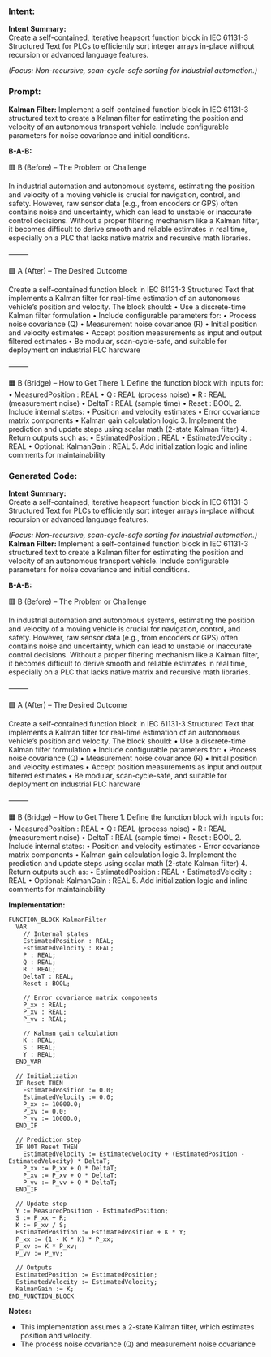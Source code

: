### Intent:
**Intent Summary:**  
Create a self-contained, iterative heapsort function block in IEC 61131-3 Structured Text for PLCs to efficiently sort integer arrays in-place without recursion or advanced language features.  

*(Focus: Non-recursive, scan-cycle-safe sorting for industrial automation.)*

### Prompt:
**Kalman Filter:**
Implement a self-contained function block in IEC 61131-3 structured text to create a Kalman filter for estimating the position and velocity of an autonomous transport vehicle. Include configurable parameters for noise covariance and initial conditions.

**B-A-B:**

🟥 B (Before) – The Problem or Challenge

In industrial automation and autonomous systems, estimating the position and velocity of a moving vehicle is crucial for navigation, control, and safety. However, raw sensor data (e.g., from encoders or GPS) often contains noise and uncertainty, which can lead to unstable or inaccurate control decisions. Without a proper filtering mechanism like a Kalman filter, it becomes difficult to derive smooth and reliable estimates in real time, especially on a PLC that lacks native matrix and recursive math libraries.

⸻

🟩 A (After) – The Desired Outcome

Create a self-contained function block in IEC 61131-3 Structured Text that implements a Kalman filter for real-time estimation of an autonomous vehicle’s position and velocity. The block should:
	•	Use a discrete-time Kalman filter formulation
	•	Include configurable parameters for:
	•	Process noise covariance (Q)
	•	Measurement noise covariance (R)
	•	Initial position and velocity estimates
	•	Accept position measurements as input and output filtered estimates
	•	Be modular, scan-cycle-safe, and suitable for deployment on industrial PLC hardware

⸻

🟧 B (Bridge) – How to Get There
	1.	Define the function block with inputs for:
	•	MeasuredPosition : REAL
	•	Q : REAL (process noise)
	•	R : REAL (measurement noise)
	•	DeltaT : REAL (sample time)
	•	Reset : BOOL
	2.	Include internal states:
	•	Position and velocity estimates
	•	Error covariance matrix components
	•	Kalman gain calculation logic
	3.	Implement the prediction and update steps using scalar math (2-state Kalman filter)
	4.	Return outputs such as:
	•	EstimatedPosition : REAL
	•	EstimatedVelocity : REAL
	•	Optional: KalmanGain : REAL
	5.	Add initialization logic and inline comments for maintainability

### Generated Code:
**Intent Summary:**  
Create a self-contained, iterative heapsort function block in IEC 61131-3 Structured Text for PLCs to efficiently sort integer arrays in-place without recursion or advanced language features.  

*(Focus: Non-recursive, scan-cycle-safe sorting for industrial automation.)*
**Kalman Filter:**
Implement a self-contained function block in IEC 61131-3 structured text to create a Kalman filter for estimating the position and velocity of an autonomous transport vehicle. Include configurable parameters for noise covariance and initial conditions.

**B-A-B:**

🟥 B (Before) – The Problem or Challenge

In industrial automation and autonomous systems, estimating the position and velocity of a moving vehicle is crucial for navigation, control, and safety. However, raw sensor data (e.g., from encoders or GPS) often contains noise and uncertainty, which can lead to unstable or inaccurate control decisions. Without a proper filtering mechanism like a Kalman filter, it becomes difficult to derive smooth and reliable estimates in real time, especially on a PLC that lacks native matrix and recursive math libraries.

⸻

🟩 A (After) – The Desired Outcome

Create a self-contained function block in IEC 61131-3 Structured Text that implements a Kalman filter for real-time estimation of an autonomous vehicle’s position and velocity. The block should:
	•	Use a discrete-time Kalman filter formulation
	•	Include configurable parameters for:
	•	Process noise covariance (Q)
	•	Measurement noise covariance (R)
	•	Initial position and velocity estimates
	•	Accept position measurements as input and output filtered estimates
	•	Be modular, scan-cycle-safe, and suitable for deployment on industrial PLC hardware

⸻

🟧 B (Bridge) – How to Get There
	1.	Define the function block with inputs for:
	•	MeasuredPosition : REAL
	•	Q : REAL (process noise)
	•	R : REAL (measurement noise)
	•	DeltaT : REAL (sample time)
	•	Reset : BOOL
	2.	Include internal states:
	•	Position and velocity estimates
	•	Error covariance matrix components
	•	Kalman gain calculation logic
	3.	Implement the prediction and update steps using scalar math (2-state Kalman filter)
	4.	Return outputs such as:
	•	EstimatedPosition : REAL
	•	EstimatedVelocity : REAL
	•	Optional: KalmanGain : REAL
	5.	Add initialization logic and inline comments for maintainability

**Implementation:**

```
FUNCTION_BLOCK KalmanFilter
  VAR
    // Internal states
    EstimatedPosition : REAL;
    EstimatedVelocity : REAL;
    P : REAL;
    Q : REAL;
    R : REAL;
    DeltaT : REAL;
    Reset : BOOL;

    // Error covariance matrix components
    P_xx : REAL;
    P_xv : REAL;
    P_vv : REAL;

    // Kalman gain calculation
    K : REAL;
    S : REAL;
    Y : REAL;
  END_VAR

  // Initialization
  IF Reset THEN
    EstimatedPosition := 0.0;
    EstimatedVelocity := 0.0;
    P_xx := 10000.0;
    P_xv := 0.0;
    P_vv := 10000.0;
  END_IF

  // Prediction step
  IF NOT Reset THEN
    EstimatedVelocity := EstimatedVelocity + (EstimatedPosition - EstimatedVelocity) * DeltaT;
    P_xx := P_xx + Q * DeltaT;
    P_xv := P_xv + Q * DeltaT;
    P_vv := P_vv + Q * DeltaT;
  END_IF

  // Update step
  Y := MeasuredPosition - EstimatedPosition;
  S := P_xx + R;
  K := P_xv / S;
  EstimatedPosition := EstimatedPosition + K * Y;
  P_xx := (1 - K * K) * P_xx;
  P_xv := K * P_xv;
  P_vv := P_vv;

  // Outputs
  EstimatedPosition := EstimatedPosition;
  EstimatedVelocity := EstimatedVelocity;
  KalmanGain := K;
END_FUNCTION_BLOCK
```

**Notes:**

* This implementation assumes a 2-state Kalman filter, which estimates position and velocity.
* The process noise covariance (Q) and measurement noise covariance
